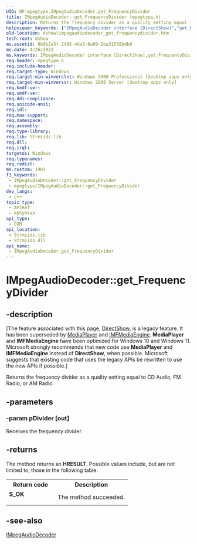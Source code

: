 ```yaml
---
UID: NF:mpegtype.IMpegAudioDecoder.get_FrequencyDivider
title: IMpegAudioDecoder::get_FrequencyDivider (mpegtype.h)
description: Returns the frequency divider as a quality setting equal to CD Audio, FM Radio, or AM Radio.
helpviewer_keywords: ["IMpegAudioDecoder interface [DirectShow]","get_FrequencyDivider method","IMpegAudioDecoder.get_FrequencyDivider","IMpegAudioDecoder::get_FrequencyDivider","IMpegAudioDecodergetFrequencyDivider","dshow.impegaudiodecoder_get_frequencydivider","get_FrequencyDivider","get_FrequencyDivider method [DirectShow]","get_FrequencyDivider method [DirectShow]","IMpegAudioDecoder interface","mpegtype/IMpegAudioDecoder::get_FrequencyDivider"]
old-location: dshow\impegaudiodecoder_get_frequencydivider.htm
tech.root: dshow
ms.assetid: 8b9b2a3f-2495-4da3-8a09-2ba31538bdb0
ms.date: 4/26/2023
ms.keywords: IMpegAudioDecoder interface [DirectShow],get_FrequencyDivider method, IMpegAudioDecoder.get_FrequencyDivider, IMpegAudioDecoder::get_FrequencyDivider, IMpegAudioDecodergetFrequencyDivider, dshow.impegaudiodecoder_get_frequencydivider, get_FrequencyDivider, get_FrequencyDivider method [DirectShow], get_FrequencyDivider method [DirectShow],IMpegAudioDecoder interface, mpegtype/IMpegAudioDecoder::get_FrequencyDivider
req.header: mpegtype.h
req.include-header: 
req.target-type: Windows
req.target-min-winverclnt: Windows 2000 Professional [desktop apps only]
req.target-min-winversvr: Windows 2000 Server [desktop apps only]
req.kmdf-ver: 
req.umdf-ver: 
req.ddi-compliance: 
req.unicode-ansi: 
req.idl: 
req.max-support: 
req.namespace: 
req.assembly: 
req.type-library: 
req.lib: Strmiids.lib
req.dll: 
req.irql: 
targetos: Windows
req.typenames: 
req.redist: 
ms.custom: 19H1
f1_keywords:
 - IMpegAudioDecoder::get_FrequencyDivider
 - mpegtype/IMpegAudioDecoder::get_FrequencyDivider
dev_langs:
 - c++
topic_type:
 - APIRef
 - kbSyntax
api_type:
 - COM
api_location:
 - Strmiids.lib
 - Strmiids.dll
api_name:
 - IMpegAudioDecoder.get_FrequencyDivider
---
```


# IMpegAudioDecoder::get_FrequencyDivider


## -description

\[The feature associated with this page, [DirectShow](/windows/win32/directshow/directshow), is a legacy feature. It has been superseded by [MediaPlayer](/uwp/api/Windows.Media.Playback.MediaPlayer) and [IMFMediaEngine](/windows/win32/api/mfmediaengine/nn-mfmediaengine-imfmediaengine). **MediaPlayer** and **IMFMediaEngine** have been optimized for Windows 10 and Windows 11. Microsoft strongly recommends that new code use **MediaPlayer** and **IMFMediaEngine** instead of **DirectShow**, when possible. Microsoft suggests that existing code that uses the legacy APIs be rewritten to use the new APIs if possible.\]

Returns the frequency divider as a quality setting equal to CD Audio, FM Radio, or AM Radio.

## -parameters

### -param pDivider [out]

Receives the frequency divider.

## -returns

The method returns an <b>HRESULT</b>. Possible values include, but are not limited to, those in the following table.

<table>
<tr>
<th>Return code</th>
<th>Description</th>
</tr>
<tr>
<td width="40%">
<dl>
<dt><b>S_OK</b></dt>
</dl>
</td>
<td width="60%">
The method succeeded.

</td>
</tr>
</table>

## -see-also

<a href="/windows/desktop/api/mpegtype/nn-mpegtype-impegaudiodecoder">IMpegAudioDecoder</a>